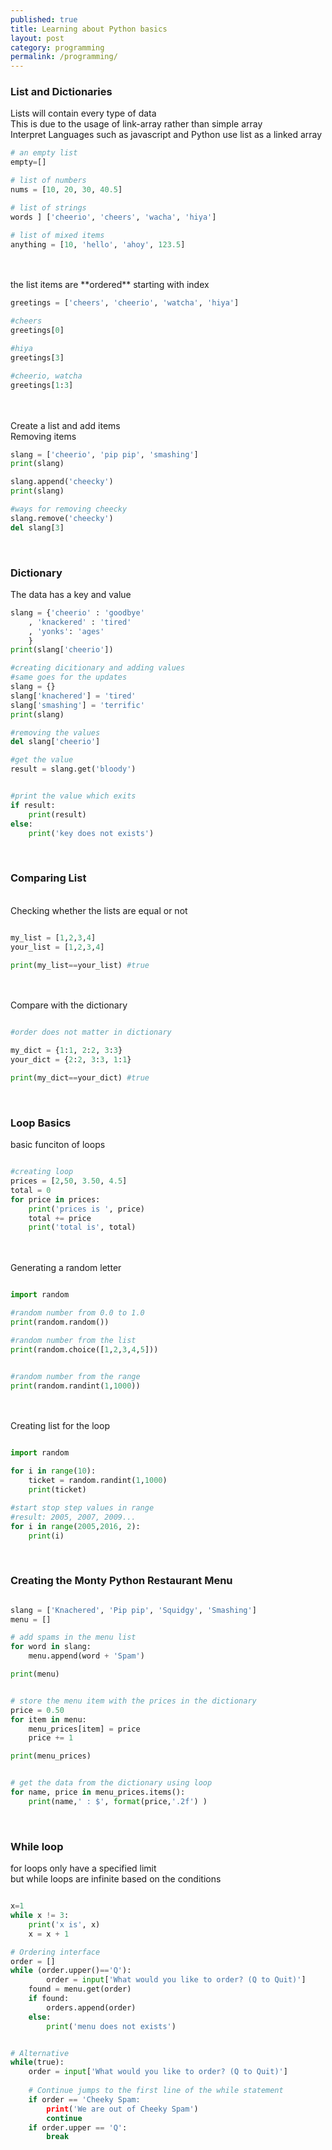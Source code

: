 ```yaml
---
published: true
title: Learning about Python basics
layout: post
category: programming
permalink: /programming/
---
```


### List and Dictionaries
Lists will contain every type of data
<br>This is due to the usage of link-array rather than simple array 
<br>Interpret Languages such as javascript and Python use list as a linked array

``` python
# an empty list
empty=[]

# list of numbers
nums = [10, 20, 30, 40.5]

# list of strings
words ] ['cheerio', 'cheers', 'wacha', 'hiya']

# list of mixed items
anything = [10, 'hello', 'ahoy', 123.5]
```
<br>
<br>the list items are **ordered** starting with index

``` python
greetings = ['cheers', 'cheerio', 'watcha', 'hiya'] 

#cheers
greetings[0]

#hiya
greetings[3]

#cheerio, watcha
greetings[1:3]

```

<br>
<br> Create a list and add items 
<br> Removing items 

``` python
slang = ['cheerio', 'pip pip', 'smashing']
print(slang)

slang.append('cheecky')
print(slang)

#ways for removing cheecky
slang.remove('cheecky')
del slang[3]

```

<br>
 
### Dictionary
The data has a key and value

``` python
slang = {'cheerio' : 'goodbye'
	, 'knackered' : 'tired'
 	, 'yonks': 'ages'
	}
print(slang['cheerio'])

#creating dicitionary and adding values
#same goes for the updates
slang = {}
slang['knachered'] = 'tired'
slang['smashing'] = 'terrific'
print(slang)

#removing the values
del slang['cheerio']

#get the value
result = slang.get('bloody')


#print the value which exits
if result:
	print(result)
else:
	print('key does not exists')

```

<br>

### Comparing List

<br>Checking whether the lists are equal or not 

``` python

my_list = [1,2,3,4]
your_list = [1,2,3,4]

print(my_list==your_list) #true 


```


<br>
<br>Compare with the dictionary 


``` python

#order does not matter in dictionary 

my_dict = {1:1, 2:2, 3:3}
your_dict = {2:2, 3:3, 1:1}

print(my_dict==your_dict) #true 

```

<br>

### Loop Basics 

basic funciton of loops 

``` python

#creating loop
prices = [2,50, 3.50, 4.5]
total = 0
for price in prices:
	print('prices is ', price)
	total += price
	print('total is', total)

```

<br>
<br>Generating a random letter

``` python

import random

#random number from 0.0 to 1.0 
print(random.random())

#random number from the list
print(random.choice([1,2,3,4,5]))


#random number from the range 
print(random.randint(1,1000))

```

<br>
<br>Creating list for the loop 

``` python

import random 

for i in range(10): 
	ticket = random.randint(1,1000)
	print(ticket)

#start stop step values in range 
#result: 2005, 2007, 2009...
for i in range(2005,2016, 2):
	print(i)

```

<br>

### Creating the Monty Python Restaurant Menu 

 
``` python

slang = ['Knachered', 'Pip pip', 'Squidgy', 'Smashing']
menu = []

# add spams in the menu list 
for word in slang:
	menu.append(word + 'Spam')

print(menu)


# store the menu item with the prices in the dictionary 
price = 0.50
for item in menu:
	menu_prices[item] = price
	price += 1 

print(menu_prices)


# get the data from the dictionary using loop
for name, price in menu_prices.items():
	print(name,' : $', format(price,'.2f') )

```

<br>

### While loop 

for loops only have a specified limit 
<br>but while loops are infinite based on the conditions 

``` python

x=1
while x != 3:
	print('x is', x)
	x = x + 1

# Ordering interface
order = []
while (order.upper()=='Q'):
        order = input['What would you like to order? (Q to Quit)']
	found = menu.get(order)
	if found:
		orders.append(order)
	else:
		print('menu does not exists')


# Alternative 
while(true):
	order = input['What would you like to order? (Q to Quit)']
		
	# Continue jumps to the first line of the while statement
	if order == 'Cheeky Spam:
		print('We are out of Cheeky Spam')
		continue
	if order.upper == 'Q':
		break

```




 








